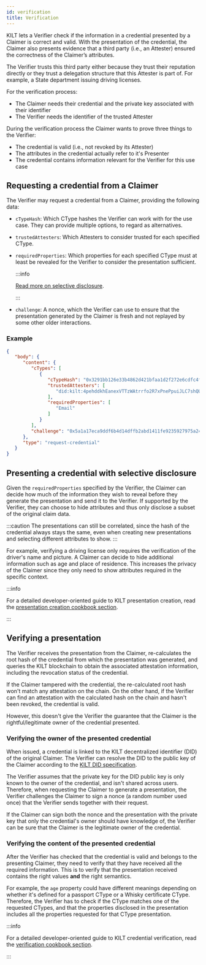 ```yaml
---
id: verification
title: Verification
---
```


KILT lets a Verifier check if the information in a credential presented by a Claimer is correct and valid.
With the presentation of the credential, the Claimer also presents evidence that a third party (i.e., an Attester) ensured the correctness of the Claimer’s attributes.

The Verifier trusts this third party either because they trust their reputation directly or they trust a delegation structure that this Attester is part of.
For example, a State department issuing driving licenses.

For the verification process:

-   The Claimer needs their credential and the private key associated with their identifier
-   The Verifier needs the identifier of the trusted Attester

During the verification process the Claimer wants to prove three things to the Verifier:

-   The credential is valid (i.e., not revoked by its Attester)
-   The attributes in the credential actually refer to it's Presenter
-   The credential contains information relevant for the Verifier for this use case

## Requesting a credential from a Claimer

The Verifier may request a credential from a Claimer, providing the following data:

-   `cTypeHash`: Which CType hashes the Verifier can work with for the use case. They can provide multiple options, to regard as alternatives.
-   `trustedAttesters`: Which Attesters to consider trusted for each specified CType.
-   `requiredProperties`: Which properties for each specified CType must at least be revealed for the Verifier to consider the presentation sufficient.

    :::info

    [Read more on selective disclosure](#presenting-a-credential-with-selective-disclosure).

    :::
-   `challenge`: A nonce, which the Verifier can use to ensure that the presentation generated by the Claimer is fresh and not replayed by some other older interactions.

### Example

```json
{
   "body": {
      "content": {
         "cTypes": [
            {
               "cTypeHash": "0x3291bb126e33b4862d421bfaa1d2f272e6cdfc4f96658988fbcffea8914bd9ac",
               "trustedAttesters": [
                  "did:kilt:4pehddkhEanexVTTzWAtrrfo2R7xPnePpuiJLC7shQU894aY"
               ],
               "requiredProperties": [
                  "Email"
               ]
            }
         ],
         "challenge": "0x5a1a17eca9ddf6b4d14dffb2abd1411fe9235927975a246b3963db86dfb7de5f"
      },
      "type": "request-credential"
   }
}
```

## Presenting a credential with selective disclosure

Given the `requiredProperties` specified by the Verifier, the Claimer can decide how much of the information they wish to reveal before they generate the presentation and send it to the Verifier.
If supported by the Verifier, they can choose to hide attributes and thus only disclose a subset of the original claim data.

:::caution
The presentations can still be correlated, since the hash of the credential always stays the same, even when creating new presentations and selecting different attributes to show.
:::

For example, verifying a driving license only requires the verification of the driver's name and picture. A Claimer can decide to hide additional information such as age and place of residence.
This increases the privacy of the Claimer since they only need to show attributes required in the specific context.

:::info

For a detailed developer-oriented guide to KILT presentation creation, read the [presentation creation cookbook section](../../develop/01_sdk/02_cookbook/04_claiming/04_presentation_creation.md).

:::

## Verifying a presentation

The Verifier receives the presentation from the Claimer, re-calculates the root hash of the credential from which the presentation was generated, and queries the KILT blockchain to obtain the associated attestation information, including the revocation status of the credential.

If the Claimer tampered with the credential, the re-calculated root hash won't match any attestation on the chain.
On the other hand, if the Verifier can find an attestation with the calculated hash on the chain and hasn't been revoked, the credential is valid.

However, this doesn't give the Verifier the guarantee that the Claimer is the rightful/legitimate owner of the credential presented.

### Verifying the owner of the presented credential

When issued, a credential is linked to the KILT decentralized identifier (DID) of the original Claimer.
The Verifier can resolve the DID to the public key of the Claimer according to the [KILT DID specification](https://github.com/KILTprotocol/spec-kilt-did).

The Verifier assumes that the private key for the DID public key is only known to the owner of the credential, and isn't shared across users.
Therefore, when requesting the Claimer to generate a presentation, the Verifier challenges the Claimer to sign a nonce (a random number used once) that the Verifier sends together with their request.

If the Claimer can sign both the nonce and the presentation with the private key that only the credential's owner should have knowledge of, the Verifier can be sure that the Claimer is the legitimate owner of the credential.

### Verifying the content of the presented credential

After the Verifier has checked that the credential is valid and belongs to the presenting Claimer, they need to verify that they have received all the required information.
This is to verify that the presentation received contains the right values **and** the right semantics.

For example, the `age` property could have different meanings depending on whether it's defined for a passport CType or a Whisky certificate CType.
Therefore, the Verifier has to check if the CType matches one of the requested CTypes, and that the properties disclosed in the presentation includes all the properties requested for that CType presentation.

:::info

For a detailed developer-oriented guide to KILT credential verification, read the [verification cookbook section](../../develop/01_sdk/02_cookbook/04_claiming/05_presentation_verification.md).

:::

